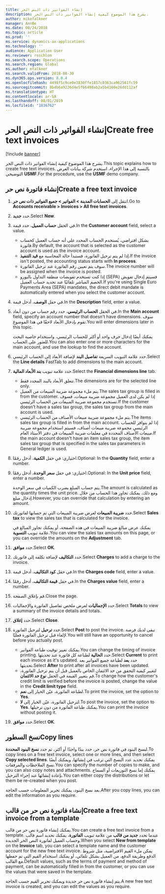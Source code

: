 ```yaml
---
title: إنشاء الفواتير ذات النص الحر‬
description: يشرح هذا الموضوع كيفية إنشاء الفواتير ذات النص الحر‬.
author: mikefalkner
manager: AnnBe
ms.date: 08/24/2018
ms.topic: article
ms.prod: ''
ms.service: dynamics-ax-applications
ms.technology: ''
audience: Application User
ms.reviewer: roschlom
ms.search.scope: Operations
ms.search.region: Global
ms.author: mfalkner
ms.search.validFrom: 2018-08-30
ms.dyn365.ops.version: 8.0.4
ms.openlocfilehash: 4498f5c9ce0e3830ffe1857c0363ca962561fc59
ms.sourcegitcommit: 8b4b6a9226d4e5f66498ab2a5b4160e26dd112af
ms.translationtype: HT
ms.contentlocale: ar-SA
ms.lasthandoff: 08/01/2019
ms.locfileid: "1836762"
---
```

# <a name="create-free-text-invoices"></a><span data-ttu-id="4d74d-103">إنشاء الفواتير ذات النص الحر‬</span><span class="sxs-lookup"><span data-stu-id="4d74d-103">Create free text invoices</span></span>

[!include [banner](../includes/banner.md)]

<span data-ttu-id="4d74d-104">يشرح هذا الموضوع كيفية إنشاء الفواتير ذات النص الحر‬.</span><span class="sxs-lookup"><span data-stu-id="4d74d-104">This topic explains how to create free text invoices.</span></span> <span data-ttu-id="4d74d-105">بالنسبة إلى هذا الإجراء، استخدم شركة بيانات العرض التوضيحي **USMF**.</span><span class="sxs-lookup"><span data-stu-id="4d74d-105">For the procedure, use the **USMF** demo company.</span></span>

## <a name="create-a-free-text-invoice"></a><span data-ttu-id="4d74d-106">إنشاء فاتورة نص حر</span><span class="sxs-lookup"><span data-stu-id="4d74d-106">Create a free text invoice</span></span>

1. <span data-ttu-id="4d74d-107">انتقل إلى **الحسابات المدينة \> الفواتير \> جميع الفواتير ذات نص حر‬**.</span><span class="sxs-lookup"><span data-stu-id="4d74d-107">Go to **Accounts receivable \> Invoices \> All free text invoices**.</span></span>
2. <span data-ttu-id="4d74d-108">حدد **جديد**.</span><span class="sxs-lookup"><span data-stu-id="4d74d-108">Select **New**.</span></span>
3. <span data-ttu-id="4d74d-109">في الحقل **حساب العميل**، حدد قيمة.</span><span class="sxs-lookup"><span data-stu-id="4d74d-109">In the **Customer account** field, select a value.</span></span>

    * <span data-ttu-id="4d74d-110">بشكل افتراضي، يُستخدم الحساب المحدد على أنه حساب العميل كحساب فاتورة.</span><span class="sxs-lookup"><span data-stu-id="4d74d-110">By default, the account that is selected as the customer account is used as the invoice account.</span></span>
    * <span data-ttu-id="4d74d-111">إذا لم يتم ترحيل الفاتورة، فستبدأ حالة المحاسبة مع **قيد التنفيذ‬**.</span><span class="sxs-lookup"><span data-stu-id="4d74d-111">If the invoice isn't posted, the accounting status starts with **In process**.</span></span>
    * <span data-ttu-id="4d74d-112">سوف يتم تعيين رقم الفاتورة عند ترحيل الفاتورة.</span><span class="sxs-lookup"><span data-stu-id="4d74d-112">The invoice number will be assigned when the invoice is posted.</span></span>
    * <span data-ttu-id="4d74d-113">إذا كنت تستخدم تفويضات منطقة التداول باليورو (SEPA) فسيتم إدخال تفويض الخصم المباشر‬ تلقائيًا عند تحديد حساب العميل.</span><span class="sxs-lookup"><span data-stu-id="4d74d-113">If you're using Single Euro Payments Area (SEPA) mandates, the direct debit mandate is automatically entered when you select the customer account.</span></span>

4. <span data-ttu-id="4d74d-114">في حقل **الوصف**، أدخل قيمة.</span><span class="sxs-lookup"><span data-stu-id="4d74d-114">In the **Description** field, enter a value.</span></span>
5. <span data-ttu-id="4d74d-115">في الحقل **الحساب الرئيسي**، حدد رقم حساب من دون أبعاد.</span><span class="sxs-lookup"><span data-stu-id="4d74d-115">In the **Main account** field, specify an account number that doesn't have dimensions.</span></span> <span data-ttu-id="4d74d-116">سوف تقوم بإدخال الأبعاد لاحقًا في هذا الموضوع.</span><span class="sxs-lookup"><span data-stu-id="4d74d-116">You will enter dimensions later in this topic.</span></span>

    <span data-ttu-id="4d74d-117">يمكنك أيضًا إدخال حرف واحد أو أكثر للحساب الرئيسي، واستخدام خاصية البحث للعثور على الحساب.</span><span class="sxs-lookup"><span data-stu-id="4d74d-117">You can also enter one or more characters for the main account, and use the lookup to find the account.</span></span>

6. <span data-ttu-id="4d74d-118">حدد علامة التبويب السريعة **تفاصيل البند** لإضافة الأبعاد إلى الحساب الرئيسي.</span><span class="sxs-lookup"><span data-stu-id="4d74d-118">Select the **Line details** FastTab to add dimensions to the main account.</span></span>
7. <span data-ttu-id="4d74d-119">حدد علامة تبويب **بند الأبعاد المالية**.</span><span class="sxs-lookup"><span data-stu-id="4d74d-119">Select the **Financial dimensions line** tab.</span></span>

    * <span data-ttu-id="4d74d-120">تتعلق الأبعاد بالبند المحدد فقط.</span><span class="sxs-lookup"><span data-stu-id="4d74d-120">The dimensions are for the selected line only.</span></span>
    * <span data-ttu-id="4d74d-121">يتم ملء مجموعة ضريبة المبيعات من العميل.</span><span class="sxs-lookup"><span data-stu-id="4d74d-121">The sales tax group is filled in from the customer.</span></span> <span data-ttu-id="4d74d-122">إذا لم يكن لدى العميل مجموعة ضريبة مبيعات، فسوف تستخدم مجموعة ضريبة المبيعات من الحساب الرئيسي.</span><span class="sxs-lookup"><span data-stu-id="4d74d-122">If the customer doesn't have a sales tax group, the sales tax group from the main account is used.</span></span>
    * <span data-ttu-id="4d74d-123">يتم ملء مجموعة ضريبة مبيعات الأصناف من الحساب الرئيسي.</span><span class="sxs-lookup"><span data-stu-id="4d74d-123">The items sales tax group is filled in from the main account.</span></span> <span data-ttu-id="4d74d-124">إذا لم يتوافر للحساب الرئيسي مجموعة ضريبة مبيعات أصناف، فسيتم استخدام مجموعة ضريبة مبيعات الأصناف المحددة في معلمات ضريبة المبيعات في دفتر الأستاذ العام.</span><span class="sxs-lookup"><span data-stu-id="4d74d-124">If the main account doesn't have an item sales tax group, the item sales tax group that is specified in the sales tax parameters in General ledger is used.</span></span>

8. <span data-ttu-id="4d74d-125">اختياري: في حقل **الكمية**، أدخل رقمًا.</span><span class="sxs-lookup"><span data-stu-id="4d74d-125">Optional: In the **Quantity** field, enter a number.</span></span>
9. <span data-ttu-id="4d74d-126">اختياري: في حقل **سعر الوحدة**، أدخل رقمًا.</span><span class="sxs-lookup"><span data-stu-id="4d74d-126">Optional: In the **Unit price** field, enter a number.</span></span>

    <span data-ttu-id="4d74d-127">يتم حساب المبلغ بضرب الكميات في سعر الوحدة.</span><span class="sxs-lookup"><span data-stu-id="4d74d-127">The amount is calculated as the quantity times the unit price.</span></span> <span data-ttu-id="4d74d-128">ومع ذلك، يمكنك تجاوز هذا الحساب من خلال إدخال مبلغ.</span><span class="sxs-lookup"><span data-stu-id="4d74d-128">However, you can override that calculation by entering an amount.</span></span>

10. <span data-ttu-id="4d74d-129">حدد **ضريبة المبيعات** لعرض ضريبة المبيعات التي تم حسابها لفاتورتك.</span><span class="sxs-lookup"><span data-stu-id="4d74d-129">Select **Sales tax** to view the sales tax that is calculated for the invoice.</span></span>

    <span data-ttu-id="4d74d-130">يمكنك عرض مبالغ ضريبة المبيعات في هذه الصفحة، أو يمكنك تجاوز المبالغ في علامة تبويب **التسوية**.</span><span class="sxs-lookup"><span data-stu-id="4d74d-130">You can view the sales tax amounts on this page, or you can override the amounts on the **Adjustment** tab.</span></span>

11. <span data-ttu-id="4d74d-131">حدد **موافق**.</span><span class="sxs-lookup"><span data-stu-id="4d74d-131">Select **OK**.</span></span>
12. <span data-ttu-id="4d74d-132">حدد **التكاليف** لإضافة تكلفة إلى فاتورتك.</span><span class="sxs-lookup"><span data-stu-id="4d74d-132">Select **Charges** to add a charge to the invoice.</span></span>
13. <span data-ttu-id="4d74d-133">في حقل **كود التكاليف‬**، أدخل قيمة.</span><span class="sxs-lookup"><span data-stu-id="4d74d-133">In the **Charges code** field, enter a value.</span></span>
14. <span data-ttu-id="4d74d-134">في حقل **قيمة التكاليف**، أدخل رقمًا.</span><span class="sxs-lookup"><span data-stu-id="4d74d-134">In the **Charges value** field, enter a number.</span></span>
15. <span data-ttu-id="4d74d-135">قم بإغلاق الصفحة.</span><span class="sxs-lookup"><span data-stu-id="4d74d-135">Close the page.</span></span>
16. <span data-ttu-id="4d74d-136">حدد **الإجماليات** لعرض ملخص تفاصيل الفاتورة والإجماليات.</span><span class="sxs-lookup"><span data-stu-id="4d74d-136">Select **Totals** to view a summary of the invoice details and totals.</span></span>
17. <span data-ttu-id="4d74d-137">حدد **إغلاق**.</span><span class="sxs-lookup"><span data-stu-id="4d74d-137">Select **Close**.</span></span>
18. <span data-ttu-id="4d74d-138">حدد **ترحيل** لترحيل الفاتورة.</span><span class="sxs-lookup"><span data-stu-id="4d74d-138">Select **Post** to post the invoice.</span></span> <span data-ttu-id="4d74d-139">تبقى لديك فرصة لإلغاء قبل ترحيل الفاتورة فعليًا.</span><span class="sxs-lookup"><span data-stu-id="4d74d-139">You will still have an opportunity to cancel before you actually post.</span></span>

    * <span data-ttu-id="4d74d-140">يمكنك تغيير توقيت طباعة الفواتير.</span><span class="sxs-lookup"><span data-stu-id="4d74d-140">You can change the timing of invoice printing.</span></span> <span data-ttu-id="4d74d-141">حدد **الحالية** لطباعة كل فاتورة عند تحديثها.</span><span class="sxs-lookup"><span data-stu-id="4d74d-141">Select **Current** to print each invoice as it's updated.</span></span> <span data-ttu-id="4d74d-142">حدد **بعد** لطباعة جميع الفواتير بعد تحديثها.</span><span class="sxs-lookup"><span data-stu-id="4d74d-142">Select **After** to print after all invoices have been updated.</span></span>
    * <span data-ttu-id="4d74d-143">لتغيير كيفية التحقق من حد الائتمان الخاص بالعميل قبل أن يتم ترحيل الفاتورة، قم بتغيير القيمة في الحقل **نوع حد الائتمان**.</span><span class="sxs-lookup"><span data-stu-id="4d74d-143">To change how the customer's credit limit is verified before the invoice is posted, change the value in the **Credit limit type** field.</span></span>
    * <span data-ttu-id="4d74d-144">لطباعة الفاتورة، عيّن الخيار إلى **نعم**.</span><span class="sxs-lookup"><span data-stu-id="4d74d-144">To print the invoice, set the option to **Yes**.</span></span>
    * <span data-ttu-id="4d74d-145">لترحيل الفاتورة، عيّن الخيار إلى **لا**.</span><span class="sxs-lookup"><span data-stu-id="4d74d-145">To post the invoice, set the option to **Yes**.</span></span> <span data-ttu-id="4d74d-146">يمكنك طباعة الفاتورة من دون ترحيلها.</span><span class="sxs-lookup"><span data-stu-id="4d74d-146">You can print the invoice without posting it.</span></span>

19. <span data-ttu-id="4d74d-147">حدد **موافق**.</span><span class="sxs-lookup"><span data-stu-id="4d74d-147">Select **OK**.</span></span>

## <a name="copy-lines"></a><span data-ttu-id="4d74d-148">نسخ السطور</span><span class="sxs-lookup"><span data-stu-id="4d74d-148">Copy lines</span></span>
<span data-ttu-id="4d74d-149">لنسخ البنود في فاتورة نص حر، حدد بندًا واحدًا أو أكثر، ثم حدد **نسخ البنود المحددة**.</span><span class="sxs-lookup"><span data-stu-id="4d74d-149">To copy lines on a free text invoice, select one or more lines, and then select **Copy selected lines**.</span></span> <span data-ttu-id="4d74d-150">يمكنك تحديد عدد النسخ التي ترغب في إنشائها، ويمكنك أيضًا نسخ الملاحظات والمرفقات.</span><span class="sxs-lookup"><span data-stu-id="4d74d-150">You can specify the number of copies to make, and you can also copy notes and attachments.</span></span> <span data-ttu-id="4d74d-151">يمكنك إما نسخ التوزيعات أو السماح بإعادة إنشائها عند إجراء الترحيل.</span><span class="sxs-lookup"><span data-stu-id="4d74d-151">You can either copy the distributions or let them be re-created when you post.</span></span>

<span data-ttu-id="4d74d-152">بعد نسخ البنود، يمكنك تحرير المعلومات حسب الحاجة.</span><span class="sxs-lookup"><span data-stu-id="4d74d-152">After you copy lines, you can edit the information as you require.</span></span>

## <a name="create-a-free-text-invoice-from-a-template"></a><span data-ttu-id="4d74d-153">إنشاء فاتورة نص حر من قالب</span><span class="sxs-lookup"><span data-stu-id="4d74d-153">Create a free text invoice from a template</span></span>
<span data-ttu-id="4d74d-154">يمكنك إنشاء فاتورة نص حر من قالب.</span><span class="sxs-lookup"><span data-stu-id="4d74d-154">You can create a free text invoice from a template.</span></span> <span data-ttu-id="4d74d-155">عندما تحدد **جديد من قالب** من علامة تبويب **الفاتورة**، يمكنك تحديد اسم قالب وحساب العميل لفاتورة النص الحر الجديدة.</span><span class="sxs-lookup"><span data-stu-id="4d74d-155">When you select **New from template** on the **Invoice** tab, you can select a template name and the customer account for the new free text invoice.</span></span> <span data-ttu-id="4d74d-156">يمكن ملء القيم الافتراضية، مثل شروط الدفع وطريقة الدفع، من العميل بشكل تلقائي، أو يمكنك استخدام القيم التي تم حفظها مع القالب.</span><span class="sxs-lookup"><span data-stu-id="4d74d-156">Default values, such as the terms of payment and method of payment, can be automatically filled in from the customer, or you can use the values that were saved in the template.</span></span>

<span data-ttu-id="4d74d-157">يتم إنشاء فاتورة نص حر جديدة ويمكنك تحرير القيم حسب الحاجة.</span><span class="sxs-lookup"><span data-stu-id="4d74d-157">A new free text invoice is created, and you can edit the values as you require.</span></span>
